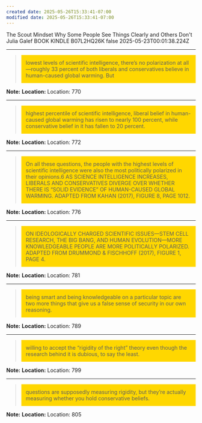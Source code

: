 ```yaml
---
created date: 2025-05-26T15:33:41-07:00
modified date: 2025-05-26T15:33:41-07:00
---
```

The Scout Mindset
Why Some People See Things Clearly and Others Don't
Julia Galef
BOOK
KINDLE
B07L2HQ26K
false
2025-05-23T00:01:38.224Z


---
> <div style="background-color: #ffd700; padding: 12px;">​lowest levels of scientific intelligence, there’s no polarization at all—roughly 33 percent of both liberals and conservatives believe in human-caused global warming. But​</div>

**Note:** 
**Location:** Location: 770


---
> <div style="background-color: #ffd700; padding: 12px;">​highest percentile of scientific intelligence, liberal belief in human-caused global warming has risen to nearly 100 percent, while conservative belief in it has fallen to 20 percent.​</div>

**Note:** 
**Location:** Location: 772


---
> <div style="background-color: #ffd700; padding: 12px;">​On all these questions, the people with the highest levels of scientific intelligence were also the most politically polarized in their opinions.6 AS SCIENCE INTELLIGENCE INCREASES, LIBERALS AND CONSERVATIVES DIVERGE OVER WHETHER THERE IS “SOLID EVIDENCE” OF HUMAN-CAUSED GLOBAL WARMING. ADAPTED FROM KAHAN (2017), FIGURE 8, PAGE 1012.​</div>

**Note:** 
**Location:** Location: 776


---
> <div style="background-color: #ffd700; padding: 12px;">​ON IDEOLOGICALLY CHARGED SCIENTIFIC ISSUES—STEM CELL RESEARCH, THE BIG BANG, AND HUMAN EVOLUTION—MORE KNOWLEDGEABLE PEOPLE ARE MORE POLITICALLY POLARIZED. ADAPTED FROM DRUMMOND & FISCHHOFF (2017), FIGURE 1, PAGE 4.​</div>

**Note:** 
**Location:** Location: 781


---
> <div style="background-color: #ffd700; padding: 12px;">​being smart and being knowledgeable on a particular topic are two more things that give us a false sense of security in our own reasoning.​</div>

**Note:** 
**Location:** Location: 789


---
> <div style="background-color: #ffd700; padding: 12px;">​willing to accept the “rigidity of the right” theory even though the research behind it is dubious, to say the least.​</div>

**Note:** 
**Location:** Location: 799


---
> <div style="background-color: #ffd700; padding: 12px;">​questions are supposedly measuring rigidity, but they’re actually measuring whether you hold conservative beliefs.​</div>

**Note:** 
**Location:** Location: 805
